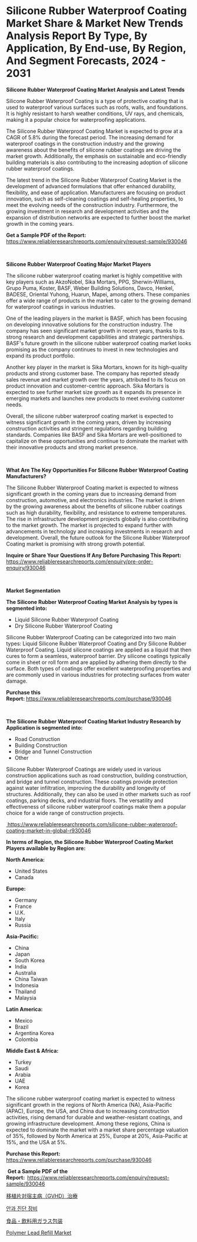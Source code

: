 <p><h1>Silicone Rubber Waterproof Coating Market Share & Market New Trends Analysis Report By Type, By Application, By End-use, By Region, And Segment Forecasts, 2024 - 2031</h1></p><p><strong>Silicone Rubber Waterproof Coating Market Analysis and Latest Trends</strong></p>
<p><p>Silicone Rubber Waterproof Coating is a type of protective coating that is used to waterproof various surfaces such as roofs, walls, and foundations. It is highly resistant to harsh weather conditions, UV rays, and chemicals, making it a popular choice for waterproofing applications. </p><p>The Silicone Rubber Waterproof Coating Market is expected to grow at a CAGR of 5.8% during the forecast period. The increasing demand for waterproof coatings in the construction industry and the growing awareness about the benefits of silicone rubber coatings are driving the market growth. Additionally, the emphasis on sustainable and eco-friendly building materials is also contributing to the increasing adoption of silicone rubber waterproof coatings.</p><p>The latest trend in the Silicone Rubber Waterproof Coating Market is the development of advanced formulations that offer enhanced durability, flexibility, and ease of application. Manufacturers are focusing on product innovation, such as self-cleaning coatings and self-healing properties, to meet the evolving needs of the construction industry. Furthermore, the growing investment in research and development activities and the expansion of distribution networks are expected to further boost the market growth in the coming years.</p></p>
<p><strong>Get a Sample PDF of the Report:&nbsp;</strong> <a href="https://www.reliableresearchreports.com/enquiry/request-sample/930046">https://www.reliableresearchreports.com/enquiry/request-sample/930046</a></p>
<p>&nbsp;</p>
<p><strong>Silicone Rubber Waterproof Coating Major Market Players</strong></p>
<p><p>The silicone rubber waterproof coating market is highly competitive with key players such as AkzoNobel, Sika Mortars, PPG, Sherwin-Williams, Grupo Puma, Koster, BASF, Weber Building Solutions, Davco, Henkel, BADESE, Oriental Yuhong, Huarun, Mapei, among others. These companies offer a wide range of products in the market to cater to the growing demand for waterproof coatings in various industries.</p><p>One of the leading players in the market is BASF, which has been focusing on developing innovative solutions for the construction industry. The company has seen significant market growth in recent years, thanks to its strong research and development capabilities and strategic partnerships. BASF's future growth in the silicone rubber waterproof coating market looks promising as the company continues to invest in new technologies and expand its product portfolio.</p><p>Another key player in the market is Sika Mortars, known for its high-quality products and strong customer base. The company has reported steady sales revenue and market growth over the years, attributed to its focus on product innovation and customer-centric approach. Sika Mortars is expected to see further market size growth as it expands its presence in emerging markets and launches new products to meet evolving customer needs.</p><p>Overall, the silicone rubber waterproof coating market is expected to witness significant growth in the coming years, driven by increasing construction activities and stringent regulations regarding building standards. Companies like BASF and Sika Mortars are well-positioned to capitalize on these opportunities and continue to dominate the market with their innovative products and strong market presence.</p></p>
<p>&nbsp;</p>
<p><strong>What Are The Key Opportunities For Silicone Rubber Waterproof Coating Manufacturers?</strong></p>
<p><p>The Silicone Rubber Waterproof Coating market is expected to witness significant growth in the coming years due to increasing demand from construction, automotive, and electronics industries. The market is driven by the growing awareness about the benefits of silicone rubber coatings such as high durability, flexibility, and resistance to extreme temperatures. The rise in infrastructure development projects globally is also contributing to the market growth. The market is projected to expand further with advancements in technology and increasing investments in research and development. Overall, the future outlook for the Silicone Rubber Waterproof Coating market is promising with strong growth potential.</p></p>
<p><strong>Inquire or Share Your Questions If Any Before Purchasing This Report:</strong> <a href="https://www.reliableresearchreports.com/enquiry/pre-order-enquiry/930046">https://www.reliableresearchreports.com/enquiry/pre-order-enquiry/930046</a></p>
<p>&nbsp;</p>
<p><strong>Market Segmentation</strong></p>
<p><strong>The Silicone Rubber Waterproof Coating Market Analysis by types is segmented into:</strong></p>
<p><ul><li>Liquid Silicone Rubber Waterproof Coating</li><li>Dry Silicone Rubber Waterproof Coating</li></ul></p>
<p><p>Silicone Rubber Waterproof Coating can be categorized into two main types: Liquid Silicone Rubber Waterproof Coating and Dry Silicone Rubber Waterproof Coating. Liquid silicone coatings are applied as a liquid that then cures to form a seamless, waterproof barrier. Dry silicone coatings typically come in sheet or roll form and are applied by adhering them directly to the surface. Both types of coatings offer excellent waterproofing properties and are commonly used in various industries for protecting surfaces from water damage.</p></p>
<p><strong>Purchase this Report:&nbsp;</strong><a href="https://www.reliableresearchreports.com/purchase/930046">https://www.reliableresearchreports.com/purchase/930046</a></p>
<p>&nbsp;</p>
<p><strong>The Silicone Rubber Waterproof Coating Market Industry Research by Application is segmented into:</strong></p>
<p><ul><li>Road Construction</li><li>Building Construction</li><li>Bridge and Tunnel Construction</li><li>Other</li></ul></p>
<p><p>Silicone Rubber Waterproof Coatings are widely used in various construction applications such as road construction, building construction, and bridge and tunnel construction. These coatings provide protection against water infiltration, improving the durability and longevity of structures. Additionally, they can also be used in other markets such as roof coatings, parking decks, and industrial floors. The versatility and effectiveness of silicone rubber waterproof coatings make them a popular choice for a wide range of construction projects.</p></p>
<p><a href="https://www.reliableresearchreports.com/silicone-rubber-waterproof-coating-market-in-global-r930046">&nbsp;https://www.reliableresearchreports.com/silicone-rubber-waterproof-coating-market-in-global-r930046</a></p>
<p><strong>In terms of Region, the Silicone Rubber Waterproof Coating Market Players available by Region are:</strong></p>
<p>
    <p> <strong> North America: </strong>
        <ul>
            <li>United States</li>
            <li>Canada</li>
        </ul>
        </p> 
    <p> <strong> Europe: </strong>
        <ul>
            <li>Germany</li>
            <li>France</li>
            <li>U.K.</li>
            <li>Italy</li>
            <li>Russia</li>
        </ul>
        </p> 
    <p> <strong> Asia-Pacific: </strong>
        <ul>
            <li>China</li>
            <li>Japan</li>
            <li>South Korea</li>
            <li>India</li>
            <li>Australia</li>
            <li>China Taiwan</li>
            <li>Indonesia</li>
            <li>Thailand</li>
            <li>Malaysia</li>
        </ul>
        </p> 
    <p> <strong> Latin America: </strong>
        <ul>
            <li>Mexico</li>
            <li>Brazil</li>
            <li>Argentina Korea</li>
            <li>Colombia</li>
        </ul>
        </p> 
    <p> <strong> Middle East & Africa: </strong>
        <ul>
            <li>Turkey</li>
            <li>Saudi</li>
            <li>Arabia</li>
            <li>UAE</li>
            <li>Korea</li>
        </ul>
    </p>
    </p>
<p><p>The silicone rubber waterproof coating market is expected to witness significant growth in the regions of North America (NA), Asia-Pacific (APAC), Europe, the USA, and China due to increasing construction activities, rising demand for durable and weather-resistant coatings, and growing infrastructure development. Among these regions, China is expected to dominate the market with a market share percentage valuation of 35%, followed by North America at 25%, Europe at 20%, Asia-Pacific at 15%, and the USA at 5%.</p></p>
<p><strong>Purchase this Report: </strong><a href="https://www.reliableresearchreports.com/purchase/930046">https://www.reliableresearchreports.com/purchase/930046</a></p>
<p>&nbsp;<strong>Get a Sample PDF of the Report:&nbsp;&nbsp;</strong><a href="https://www.reliableresearchreports.com/enquiry/request-sample/930046">https://www.reliableresearchreports.com/enquiry/request-sample/930046</a></p>
<p><strong></strong></p>
<p><p><a href="https://github.com/HershelKris/Market-Research-Report-List-1/blob/main/791029983821.md">移植片対宿主病（GVHD）治療</a></p><p><a href="https://medium.com/@tammyholmes1955/%EC%95%88%EA%B3%BC-%EC%A7%84%EB%8B%A8-%EC%9E%A5%EB%B9%84-%EC%8B%9C%EC%9E%A5-%EA%B7%9C%EB%AA%A8%EC%99%80-%EC%8B%9C%EC%9E%A5-%EB%8F%99%ED%96%A5-%EC%99%84%EC%A0%84%ED%95%9C-%EC%82%B0%EC%97%85-%EA%B0%9C%EC%9A%94-2024%EB%85%84%EB%B6%80%ED%84%B0-2031%EB%85%84-9d0128b0455f">안과 진단 장비</a></p><p><a href="https://github.com/CarlieShields/Market-Research-Report-List-1/blob/main/703460883820.md">食品・飲料用ガラス包装</a></p><p><a href="https://issuu.com/reportprime-2/docs/polymer-lead-refill-market-size-2030.pptx">Polymer Lead Refill Market</a></p></p>
